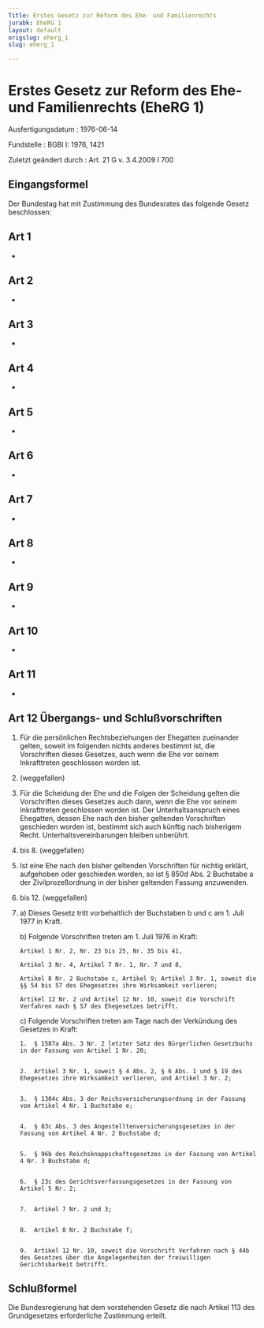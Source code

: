 ```yaml
---
Title: Erstes Gesetz zur Reform des Ehe- und Familienrechts
jurabk: EheRG 1
layout: default
origslug: eherg_1
slug: eherg_1

---
```


# Erstes Gesetz zur Reform des Ehe- und Familienrechts (EheRG 1)

Ausfertigungsdatum
:   1976-06-14

Fundstelle
:   BGBl I: 1976, 1421

Zuletzt geändert durch
:   Art. 21 G v. 3.4.2009 I 700


## Eingangsformel

Der Bundestag hat mit Zustimmung des Bundesrates das folgende Gesetz beschlossen:


## Art 1

-


## Art 2

-


## Art 3

-


## Art 4

-


## Art 5

-


## Art 6

-


## Art 7

-


## Art 8

-


## Art 9

-


## Art 10

-


## Art 11

-


## Art 12 Übergangs- und Schlußvorschriften


1.  Für die persönlichen Rechtsbeziehungen der Ehegatten zueinander gelten, soweit im folgenden nichts anderes bestimmt ist, die Vorschriften dieses Gesetzes, auch wenn die Ehe vor seinem Inkrafttreten geschlossen worden ist.


2.  (weggefallen)


3.  Für die Scheidung der Ehe und die Folgen der Scheidung gelten die Vorschriften dieses Gesetzes auch dann, wenn die Ehe vor seinem Inkrafttreten geschlossen worden ist. Der Unterhaltsanspruch eines Ehegatten, dessen Ehe nach den bisher geltenden Vorschriften geschieden worden ist, bestimmt sich auch künftig nach bisherigem Recht. Unterhaltsvereinbarungen bleiben unberührt.


4.  bis 8. (weggefallen)


9.  Ist eine Ehe nach den bisher geltenden Vorschriften für nichtig erklärt, aufgehoben oder geschieden worden, so ist § 850d Abs. 2 Buchstabe a der Zivilprozeßordnung in der bisher geltenden Fassung anzuwenden.


10. bis 12. (weggefallen)


13.
    a)  Dieses Gesetz tritt vorbehaltlich der Buchstaben b und c am 1. Juli 1977 in Kraft.


    b)  Folgende Vorschriften treten am 1. Juli 1976 in Kraft:

        Artikel 1 Nr. 2, Nr. 23 bis 25, Nr. 35 bis 41,

        Artikel 3 Nr. 4, Artikel 7 Nr. 1, Nr. 7 und 8,

        Artikel 8 Nr. 2 Buchstabe c, Artikel 9; Artikel 3 Nr. 1, soweit die §§ 54 bis 57 des Ehegesetzes ihre Wirksamkeit verlieren;

        Artikel 12 Nr. 2 und Artikel 12 Nr. 10, soweit die Vorschrift Verfahren nach § 57 des Ehegesetzes betrifft.


    c)  Folgende Vorschriften treten am Tage nach der Verkündung des Gesetzes in Kraft:

        1.  § 1587a Abs. 3 Nr. 2 letzter Satz des Bürgerlichen Gesetzbuchs in der Fassung von Artikel 1 Nr. 20;


        2.  Artikel 3 Nr. 1, soweit § 4 Abs. 2, § 6 Abs. 1 und § 19 des Ehegesetzes ihre Wirksamkeit verlieren, und Artikel 3 Nr. 2;


        3.  § 1304c Abs. 3 der Reichsversicherungsordnung in der Fassung von Artikel 4 Nr. 1 Buchstabe e;


        4.  § 83c Abs. 3 des Angestelltenversicherungsgesetzes in der Fassung von Artikel 4 Nr. 2 Buchstabe d;


        5.  § 96b des Reichsknappschaftsgesetzes in der Fassung von Artikel 4 Nr. 3 Buchstabe d;


        6.  § 23c des Gerichtsverfassungsgesetzes in der Fassung von Artikel 5 Nr. 2;


        7.  Artikel 7 Nr. 2 und 3;


        8.  Artikel 8 Nr. 2 Buchstabe f;


        9.  Artikel 12 Nr. 10, soweit die Vorschrift Verfahren nach § 44b des Gesetzes über die Angelegenheiten der freiwilligen Gerichtsbarkeit betrifft.











## Schlußformel

Die Bundesregierung hat dem vorstehenden Gesetz die nach Artikel 113 des Grundgesetzes erforderliche Zustimmung erteilt.

